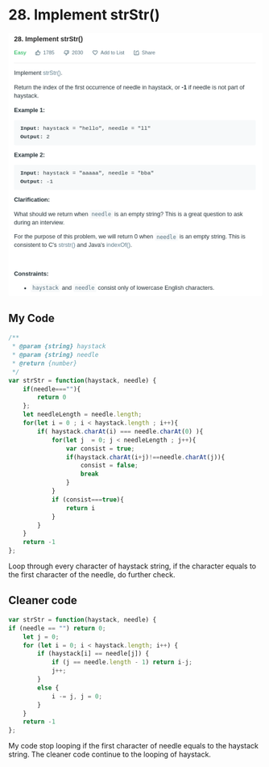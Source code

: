 # 28. Implement strStr\(\)

![](.gitbook/assets/image%20%2836%29.png)

## My Code

```javascript
/**
 * @param {string} haystack
 * @param {string} needle
 * @return {number}
 */
var strStr = function(haystack, needle) {
    if(needle===""){
        return 0
    };
    let needleLength = needle.length;
    for(let i = 0 ; i < haystack.length ; i++){
        if( haystack.charAt(i) === needle.charAt(0) ){
            for(let j  = 0; j < needleLength ; j++){
                var consist = true;
                if(haystack.charAt(i+j)!==needle.charAt(j)){
                    consist = false;
                    break
                }
            }
            if (consist===true){
                return i
            }
        }
    }
    return -1
};
```

Loop through every character of haystack string, if the character equals to the first character of the needle, do further check. 

## Cleaner code

```javascript
var strStr = function(haystack, needle) {
if (needle == "") return 0;
    let j = 0;
    for (let i = 0; i < haystack.length; i++) {
        if (haystack[i] == needle[j]) {
            if (j == needle.length - 1) return i-j;
            j++;
        }
        else {
            i -= j, j = 0;
        }
    }
    return -1
};
```

My code stop looping if the first character of needle equals to the haystack string. The cleaner code continue to the looping of haystack.

